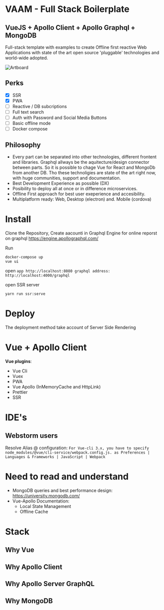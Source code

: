 # VAAM - Full Stack Boilerplate
## VueJS + Apollo Client + Apollo Graphql + MongoDB
Full-stack template with examples to create Offline first reactive Web Applications with state of the art open source 'pluggable' technologies and world-wide adopted.

![Artboard](https://user-images.githubusercontent.com/4195550/79074476-f69f9100-7cec-11ea-99a7-855b4b711d66.jpg)


## Perks

- [X] SSR
- [X] PWA
- [ ] Reactive / DB subcriptions
- [ ] Full text search
- [ ] Auth with Password and Social Media Buttons
- [ ] Basic offline mode
- [ ] Docker compose

## Philosophy
- Every part can be separated into other technologies, different frontent and libraries. Graphql allways be the aquitecture/design connector between parts. So it is possible to chage Vue for React and MongoDb from another DB. Tho these technoligies are state of the art right now, with huge communities, support and documentation. 
- Best Development Experience as possible (DX)
- Posibility to deploy all at once or in difference microservices.
- Offline First approach for best user exeperience and accesibility. 
- Multiplatform ready: Web, Desktop (electron) and. Mobile (cordova)

Install
=======
Clone the Repository, 
Create aacounti in Graphql Engine for online reporst on graphql https://engine.apollographql.com/


Run 
```shell
docker-compose up
vue ui
```
open 
`
app http://localhost:8080
graphql address: http://localhost:4000/graphql
`

open SSR server
```
yarn run ssr:serve
```

Deploy
======
The deployment method take account of Server Side Rendering




Vue + Apollo Client
===================

**Vue plugins**:
- Vue Cli
- Vuex
- PWA
- Vue Apollo (InMemoryCache and HttpLink)
- Prettier
- SSR


IDE's
======
## Webstorm users
Resolve Alias @ configuration: 
`
For Vue-cli 3.x, you have to specify node_modules/@vue/cli-service/webpack.config.js. as Preferences | Languages & Frameworks | JavaScript | Webpack
`


Need to read and understand
===========================
* MongoDB queries and best performance design: https://university.mongodb.com/
* Vue-Apollo Documentation: 
  - Local State Management
  - Offline Cache
  
Stack
=====
## Why Vue

## Why Apollo Client

## Why Apollo Server GraphQL

## Why MongoDB

